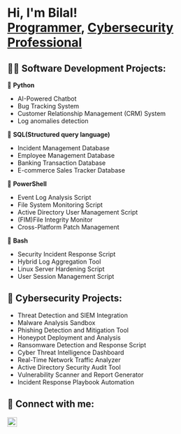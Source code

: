 <h1>Hi, I'm Bilal! <br/><a href="https://github.com/BilalDumu">Programmer</a>, <a href="https://github.com/BilalDumu/">Cybersecurity Professional </a></h1>

<h2>👨‍💻 Software Development Projects:</h2>

🖤 <b>Python</b>

  - AI-Powered Chatbot
  - Bug Tracking System
  - Customer Relationship Management (CRM) System
  - Log anomalies detection
    
🖤 <b>SQL(Structured query language)</b>
  - Incident Management Database
  - Employee Management Database
  - Banking Transaction Database
  - E-commerce Sales Tracker Database

🖤 <b>PowerShell</b>
  - Event Log Analysis Script
  - File System Monitoring Script
  - Active Directory User Management Script
  - (FIM)File Integrity Monitor
  - Cross-Platform Patch Management
    
🖤 <b>Bash</b>
  - Security Incident Response Script
  - Hybrid Log Aggregation Tool
  - Linux Server Hardening Script
  - User Session Management Script
 
<h2>👾 Cybersecurity Projects:</h2>

  - Threat Detection and SIEM Integration
  - Malware Analysis Sandbox
  - Phishing Detection and Mitigation Tool
  - Honeypot Deployment and Analysis
  - Ransomware Detection and Response Script
  - Cyber Threat Intelligence Dashboard
  - Real-Time Network Traffic Analyzer
  - Active Directory Security Audit Tool
  - Vulnerability Scanner and Report Generator
  - Incident Response Playbook Automation

<h2> 🤳 Connect with me:</h2>

[<img align="left" alt="bilalmxz3 | Instagram" width="22px" src="https://cdn.jsdelivr.net/npm/simple-icons@v3/icons/instagram.svg" />][instagram]

[instagram]: https://www.instagram.com/bilalmxz3/
<!--
**joshmadakor1/joshmadakor1** is a ✨ _special_ ✨ repository because its `README.md` (this file) appears on your GitHub profile.

Here are some ideas to get you started:

- 🔭 I’m currently working on ...
- 🌱 I’m currently learning ...
- 👯 I’m looking to collaborate on ...
- 🤔 I’m looking for help with ...
- 💬 Ask me about ...
- 📫 How to reach me: ...
- 😄 Pronouns: ...
- ⚡ Fun fact: ...
-->
